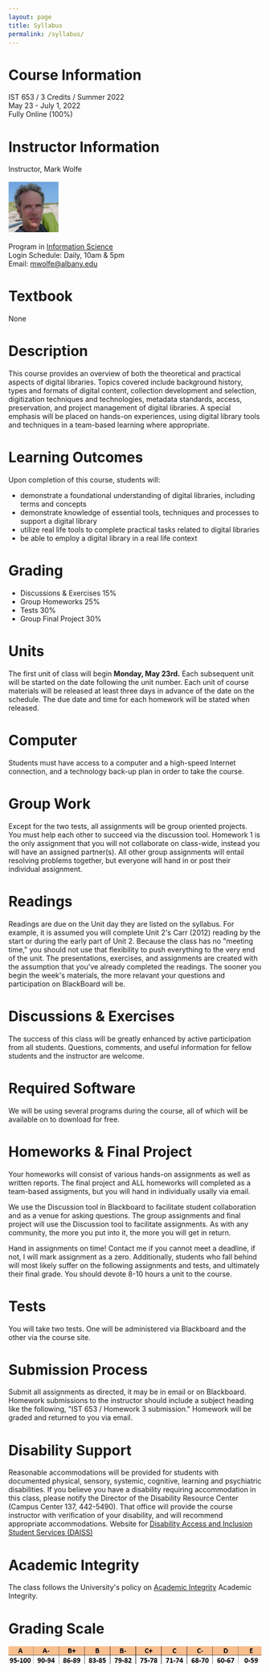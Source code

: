 ```yaml
---
layout: page
title: Syllabus
permalink: /syllabus/
---
```

# Course Information
IST 653 / 3 Credits / Summer 2022
<br/>May 23 - July 1, 2022
<br/>Fully Online (100%)

# Instructor Information
Instructor, Mark Wolfe
<br/>
<br/>![Instructor](/assets/instructor_new.jpg)
<br/>
<br/>Program in <a href="https://www.albany.edu/cehc/programs/ms-information-science">Information Science</a>
<br/>Login Schedule: Daily, 10am &amp; 5pm
<br/>Email: <a href="mwolfe@albany.edu">mwolfe@albany.edu</a>

# Textbook
None

# Description
This course provides an overview of both the theoretical and practical aspects of digital libraries. Topics covered include background history, types and formats of digital content, collection development and selection, digitization techniques and technologies, metadata standards, access, preservation, and project management of digital libraries. A special emphasis will be placed on hands-on experiences, using digital library tools and techniques in a 
team-based learning where appropriate.

# Learning Outcomes
Upon completion of this course, students will: 

- demonstrate a foundational understanding of digital libraries, including terms and concepts
- demonstrate knowledge of essential tools, techniques and processes to support a digital library
- utilize real life tools to complete practical tasks related to digital libraries
- be able to employ a digital library in a real life context

# Grading

- Discussions & Exercises 15%
- Group Homeworks 25% 
- Tests 30% 
- Group Final Project 30%


# Units 

The first unit of class will begin **Monday, May 23rd.** Each subsequent unit will be started on the date following the unit number. Each unit of course materials will be released at least three days in advance of the date on the schedule. The due date and time for each homework will be stated when released. 

# Computer

Students must have access to a computer and a high-speed Internet connection, and a technology back-up plan in order to take the course. 

# Group Work

Except for the two tests, all assignments will be group oriented projects. You must help each other to succeed via the discussion tool. Homework 1 is the only assignment that you will not collaborate on class-wide, instead you will have an assigned partner(s). All other group assignments will entail resolving problems together, but everyone will hand in or post their individual assignment. 

# Readings

Readings are due on the Unit day they are listed on the syllabus. For example, it is assumed you will complete Unit 2's Carr (2012) reading by the start or during the early part of Unit 2. Because the class has no "meeting time," you should not use that flexibility to push everything to the very end of the unit. The presentations, exercises, and assignments are created with the assumption that you've already completed the readings. The sooner you begin the week's materials, the more relavant your questions and participation on BlackBoard will be. 

# Discussions & Exercises

The success of this class will be greatly enhanced by active participation from all students. Questions, comments, and useful information for fellow students and the instructor are welcome. 

# Required Software

We will be using several programs during the course, all of which will be available on to download for free. 

# Homeworks & Final Project

Your homeworks will consist of various hands-on assignments as well as written reports. The final project and ALL homeworks will completed as a team-based assigments, but you will hand in individually usally via email.

We use the Discussion tool in Blackboard to facilitate student collaboration and as a venue for asking questions. The group assignments and final project will use the Discussion tool to facilitate assignments. As with any community, the more you put into it, the more you will get in return. 

Hand in assignments on time! Contact me if you cannot meet a deadline, if not, I will mark assignment as a zero. Additionally, students who fall behind will most likely suffer on the following assignments and tests, and ultimately their final grade. You should devote 8-10 hours a unit to the course.

# Tests

You will take two tests. One will be administered via Blackboard and the other via the course site.

# Submission Process

Submit all assignments as directed, it may be in email or on Blackboard. Homework submissions to the instructor should include a subject heading like the following, "IST 653 / Homework 3 submission." Homework will be graded and returned to you via email.

# Disability Support

Reasonable accommodations will be provided for students with documented physical, sensory, systemic, cognitive, learning and psychiatric disabilities. If you believe you have a disability requiring accommodation in this class, please notify the Director of the Disability Resource Center (Campus Center 137, 442-5490). That office will provide the course instructor with verification of your disability, and will recommend appropriate accommodations. Website for [Disability Access and Inclusion Student Services (DAISS)](https://www.albany.edu/disability/)

# Academic Integrity

The class follows the University's policy on [Academic Integrity](http://www.albany.edu/studentconduct/standards_of_academic_integrity.php) Academic Integrity.

# Grading Scale
![](/assets/grade_scale.jpg)